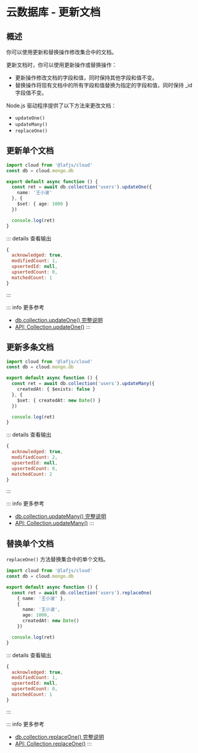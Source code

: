 
# 云数据库 - 更新文档

## 概述

你可以使用更新和替换操作修改集合中的文档。

更新文档时，你可以使用更新操作或替换操作：

- 更新操作修改文档的字段和值，同时保持其他字段和值不变。
- 替换操作将现有文档中的所有字段和值替换为指定的字段和值，同时保持 _id 字段值不变。

Node.js 驱动程序提供了以下方法来更改文档：

- `updateOne()`
- `updateMany()`
- `replaceOne()`

## 更新单个文档

```typescript
import cloud from '@lafjs/cloud'
const db = cloud.mongo.db

export default async function () {
  const ret = await db.collection('users').updateOne({
    name: '王小波'
  }, {
    $set: { age: 1000 }
  })

  console.log(ret)
}
```

::: details 查看输出
```js
{
  acknowledged: true,
  modifiedCount: 1,
  upsertedId: null,
  upsertedCount: 0,
  matchedCount: 1
}
```
:::

::: info 更多参考
- [db.collection.updateOne() 完整说明](https://www.mongodb.com/docs/manual/reference/method/db.collection.updateOne/)
- [API: Collection.updateOne()](https://mongodb.github.io/node-mongodb-native/5.0/classes/Collection.html#updateOne)
:::


## 更新多条文档

```typescript
import cloud from '@lafjs/cloud'
const db = cloud.mongo.db

export default async function () {
  const ret = await db.collection('users').updateMany({
    createdAt: { $exists: false }
  }, {
    $set: { createdAt: new Date() }
  })

  console.log(ret)
}
```

::: details 查看输出
```js
{
  acknowledged: true,
  modifiedCount: 2,
  upsertedId: null,
  upsertedCount: 0,
  matchedCount: 2
}
```
:::

::: info 更多参考
- [db.collection.updateMany() 完整说明](https://www.mongodb.com/docs/manual/reference/method/db.collection.updateMany/)
- [API: Collection.updateMany()](https://mongodb.github.io/node-mongodb-native/5.0/classes/Collection.html#updateMany)
:::


## 替换单个文档

`replaceOne()` 方法替换集合中的单个文档。

```typescript
import cloud from '@lafjs/cloud'
const db = cloud.mongo.db

export default async function () {
  const ret = await db.collection('users').replaceOne(
    { name: '王小波' },
    { 
      name: '王小波',
      age: 1000,
      createdAt: new Date()
    })

  console.log(ret)
}
```

::: details 查看输出
```js
{
  acknowledged: true,
  modifiedCount: 1,
  upsertedId: null,
  upsertedCount: 0,
  matchedCount: 1
}
```
:::

::: info 更多参考
- [db.collection.replaceOne() 完整说明](https://www.mongodb.com/docs/manual/reference/method/db.collection.replaceOne/)
- [API: Collection.replaceOne()](https://mongodb.github.io/node-mongodb-native/5.0/classes/Collection.html#replaceOne)
:::
